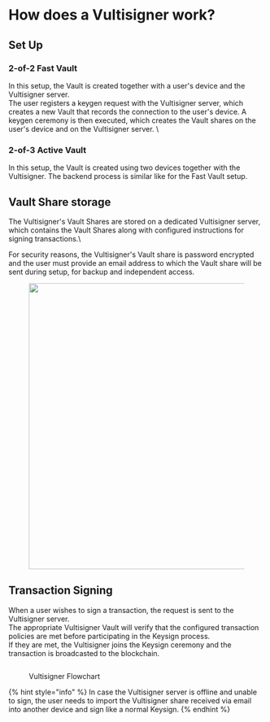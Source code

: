 # How does a Vultisigner work?

## Set Up

### 2-of-2 Fast Vault

In this setup, the Vault is created together with a user's device and the Vultisigner server. \
The user registers a keygen request with the Vultisigner server, which creates a new Vault that records the connection to the user's device. A keygen ceremony is then executed, which creates the Vault shares on the user's device and on the Vultisigner server. \

### 2-of-3 Active Vault

In this setup, the Vault is created using two devices together with the Vultisigner. The backend process is similar like for the Fast Vault setup.

## Vault Share storage

The Vultisigner's Vault Shares are stored on a dedicated Vultisigner server, which contains the Vault Shares along with configured instructions for signing transactions.\

For security reasons, the Vultisigner's Vault share is password encrypted and the user must provide an email address to which the Vault share will be sent during setup, for backup and independent access.

<figure><img src="../.gitbook/assets/Vultisigner storage 2-2.png" alt="" width="563"><figcaption></figcaption></figure>

## Transaction Signing

When a user wishes to sign a transaction, the request is sent to the Vultisigner server. \
The appropriate Vultisigner Vault will verify that the configured transaction policies are met before participating in the Keysign process. \
If they are met, the Vultisigner joins the Keysign ceremony and the transaction is broadcasted to the blockchain.

<figure><img src="../.gitbook/assets/default vultisigner.png" alt=""><figcaption><p>Vultisigner Flowchart</p></figcaption></figure>

{% hint style="info" %}
In case the Vultisigner server is offline and unable to sign, the user needs to import the Vultisigner share received via email into another device and sign like a normal Keysign.
{% endhint %}
